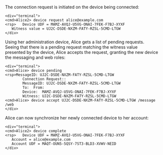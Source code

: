 The connection request is initiated on the device being connected:


~~~~
<div="terminal">
<cmd>Alice2> device request alice@example.com
<rsp>   Device UDF = MAMZ-AVQJ-U5VG-ONAI-7FEK-F7BJ-XYXF
   Witness value = UJ2C-DSDE-NXZM-FATY-RZSL-5CMD-LTGW
</div>
~~~~

Using her administration device, Alice gets a list of pending requests. Seeing that
there is a pending request matching the witness value presented by the device, Alice
accepts the request, granting the new device the messaging and web roles:


~~~~
<div="terminal">
<cmd>Alice> device pending
<rsp>MessageID: UJ2C-DSDE-NXZM-FATY-RZSL-5CMD-LTGW
        Connection Request::
        MessageID: UJ2C-DSDE-NXZM-FATY-RZSL-5CMD-LTGW
        To:  From: 
        Device:  MAMZ-AVQJ-U5VG-ONAI-7FEK-F7BJ-XYXF
        Witness: UJ2C-DSDE-NXZM-FATY-RZSL-5CMD-LTGW
<cmd>Alice> device accept UJ2C-DSDE-NXZM-FATY-RZSL-5CMD-LTGW /message /web
</div>
~~~~

Alice can now synchronize her newly connected device to her account:


~~~~
<div="terminal">
<cmd>Alice2> device complete
<rsp>   Device UDF = MAMZ-AVQJ-U5VG-ONAI-7FEK-F7BJ-XYXF
   Account = alice@example.com
   Account UDF = MAQT-OUN5-5QSY-7ST3-BLD3-XVWV-NEID
</div>
~~~~


